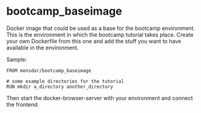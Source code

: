 # bootcamp_baseimage
Docker image that could be used as a base for the bootcamp environment. This is the environment in which the bootcamp tutorial takes place. Create your own Dockerfile from this one and add the stuff you want to have available in the environment.

Sample:

```
FROM monsdar/bootcamp_baseimage

# some example directories for the tutorial
RUN mkdir a_directory another_directory
```

Then start the docker-browser-server with your environment and connect the frontend.
